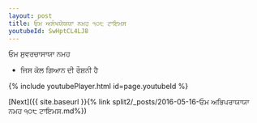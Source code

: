 ```yaml
---
layout: post
title: ਓਮ ਅਸੰਖਯੇਯਯਾ ਨਮਹ ੧੦੮ ਟਾਇਮਸ
youtubeId: SwHptCL4LJ8
---
```

 
 
 ਓਮ ਸੁਵਰਚਾਸਾਯਾ ਨਮਹ  
 
 -  ਜਿਸ ਕੋਲ ਗਿਆਨ ਦੀ ਰੌਸ਼ਨੀ ਹੈ 
 
  
 
  
 
 
 
 
 
 


{% include youtubePlayer.html id=page.youtubeId %}
 
[Next]({{ site.baseurl }}{% link  split2/_posts/2016-05-16-ਓਮ ਅਭਿਪਰਾਯਾਯਾ ਨਮਹ ੧੦੮ ਟਾਇਮਸ.md%})
 
